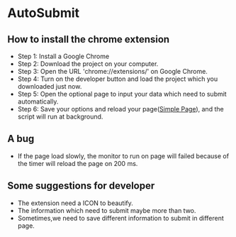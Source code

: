 # AutoSubmit
## How to install the chrome extension
- Step 1:
Install a Google Chrome
- Step 2:
Download the project on your computer.
- Step 3:
Open the URL 'chrome://extensions/' on Google Chrome.
- Step 4:
Turn on the developer button and load the project which you downloaded just now.
- Step 5:
Open the optional page to input your data which need to submit automatically.
- Step 6:
Save your options and reload your page([Simple Page](https://github.com/login)), and the script will run at background.

## A bug
- If the page load slowly, the monitor to run on page will failed because of the timer will reload the page on 200 ms.

## Some suggestions for developer
- The extension need a ICON to beautify.
- The information which need to submit maybe more than two.
- Sometimes,we need to save different information to submit in different page.
